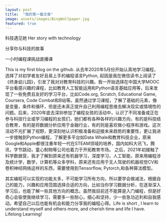 ```yaml
---
layout: post
title:  "我的第一篇文章"
image: assets/images/BingWallpaper.jpg
featured: true
---
```


科技遇见她 Her story with technology 

分享你与科技的故事

一小时编程课挑战直播课

This is my first blog on the github. 从去年2020年5月份开始认真地学习编程，选择了对初学者友好且易上手的编程语言Python, 起因是我在微信读书上阅读了《终身幼儿园》，引发了我对对教育科技的兴趣。我一开始选择在中国大学MOOC平台看感兴趣的课程，比如教育人工智能运用和Python语言基础应用等，后来发现了一些免费且友好的学习平台，比如Code.org, Scratch, Educational Game, Coursera, Code Combat和B站等。虽然通过学习课程，了解了基础的元素，像是变量，条件和循环，但是还未真正提升自己利用编程思维去解决现实或情境性的问题。后来，2020年底去深圳参加了编程女孩的活动中，认识了不同准备或正在参与科技行业或学习编程的女孩们，她们都有各种各样的兴趣方向，有的是科技结合教育，有的是将数据分析应用于金融行业，有的则是喜欢做小程序和游戏。这次活动不光扩展了视野，更深刻地认识积极准备和迎接未来趋势的重要性，更让我进一步接触到Python编程，了解更多平台如Data Whale和教育科技企业，原来Google和Apple都很注重年轻一代在STEAM领域的培养，国内如科大讯飞，腾讯，字节跳动，童心制物等公司也着力于开拓教育市场。 之后，2021年初接触了科学数据营，我才了解到原来还有机器学习，深度学习，人工智能，原来用编程涉及统计学，数学，计算机等众多学科，原来还有应用于无人驾驶的机器视觉CV和卷积神经网络这样的东西，需要使用到Tensorflow, Pytorch,和各种算法模型。

其实编程可以实现的功能太多，不可能学习所有方向，所以要学会做减法，根据自己的能力，兴趣和应用范围选择合适的方向，比如当你学习数据分析，在逐渐深入学习后，也能了解一些其他方向的概念。虽然我目前还不能算是入门编程，但是好奇心会驱使我继续学习，需要多一些耐心，细心和坚持，少一些急功近利和自我感动。希望自己以后也能有机会和能力分享我的编程心得。Life is short , I learn to understand myself and others more, and cherish time and life I have. Lifelong Learning!
